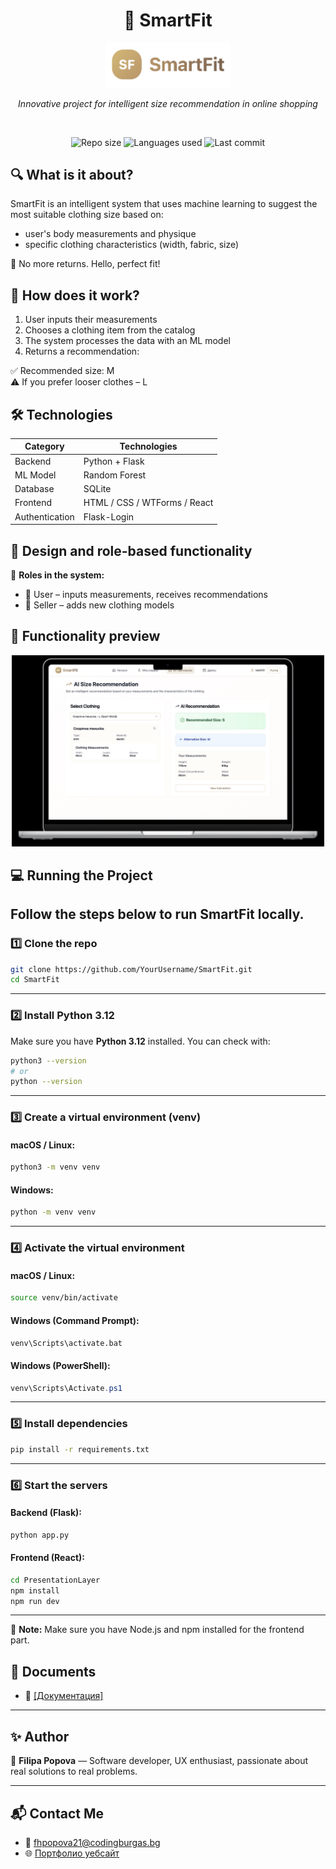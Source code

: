 <h1 align="center">🧥 SmartFit</h1>
<p align="center">
  <img src="./Images/logo.PNG" alt="SmartFit Logo" width="200"/>
</p>
<p align="center">
  <em>Innovative project for intelligent size recommendation in online shopping</em>
</p>
<br>
<p align="center">
  <img alt="Repo size" src="https://img.shields.io/github/repo-size/YourUsername/SmartFit?style=flat-square">
  <img alt="Languages used" src="https://img.shields.io/github/languages/count/YourUsername/SmartFit?style=flat-square">
  <img alt="Last commit" src="https://img.shields.io/github/last-commit/YourUsername/SmartFit?style=flat-square">
</p>

## 🔍 What is it about?

SmartFit is an intelligent system that uses machine learning to suggest the most suitable clothing size based on:

- user's body measurements and physique
- specific clothing characteristics (width, fabric, size)

🎯 No more returns. Hello, perfect fit!

## 🧠 How does it work?

1. User inputs their measurements
2. Chooses a clothing item from the catalog
3. The system processes the data with an ML model
4. Returns a recommendation:

✅ Recommended size: M  
⚠️ If you prefer looser clothes – L

## 🛠️ Technologies

| Category       | Technologies                 |
| -------------- | ---------------------------- |
| Backend        | Python + Flask               |
| ML Model       | Random Forest                |
| Database       | SQLite                       |
| Frontend       | HTML / CSS / WTForms / React |
| Authentication | Flask-Login                  |

## 🎨 Design and role-based functionality

🔑 **Roles in the system:**

- 👤 User – inputs measurements, receives recommendations
- 🧵 Seller – adds new clothing models

## 📸 Functionality preview

<p align="center">
  <img src="./Images/size_page.jpeg" alt="Size Recommendation Example" width="500"/>
</p>

## 💻 Running the Project

## Follow the steps below to run SmartFit locally.

### 1️⃣ Clone the repo

```bash
git clone https://github.com/YourUsername/SmartFit.git
cd SmartFit
```

---

### 2️⃣ Install Python 3.12

Make sure you have **Python 3.12** installed. You can check with:

```bash
python3 --version
# or
python --version
```

---

### 3️⃣ Create a virtual environment (venv)

#### macOS / Linux:

```bash
python3 -m venv venv
```

#### Windows:

```bash
python -m venv venv
```

---

### 4️⃣ Activate the virtual environment

#### macOS / Linux:

```bash
source venv/bin/activate
```

#### Windows (Command Prompt):

```cmd
venv\Scripts\activate.bat
```

#### Windows (PowerShell):

```powershell
venv\Scripts\Activate.ps1
```

---

### 5️⃣ Install dependencies

```bash
pip install -r requirements.txt
```

---

### 6️⃣ Start the servers

#### Backend (Flask):

```bash
python app.py
```

#### Frontend (React):

```bash
cd PresentationLayer
npm install
npm run dev
```

---

📝 **Note:** Make sure you have Node.js and npm installed for the frontend part.

## 📂 Documents

- 📄 <a href = "https://codingburgas-my.sharepoint.com/:w:/g/personal/fhpopova21_codingburgas_bg/EZhCU6_aEY1OuL1QiG-AsNEBeLoLGYUOXYVc5c44Xzngzg?e=qOp5ub">[Документация]</a>

---

## ✨ Author

👩 **Filipa Popova** — Software developer, UX enthusiast, passionate about real solutions to real problems.

---

## 📬 Contact Me

- 📧 fhpopova21@codingburgas.bg
- 🌐 [Портфолио уебсайт](https://yourportfolio.com)
